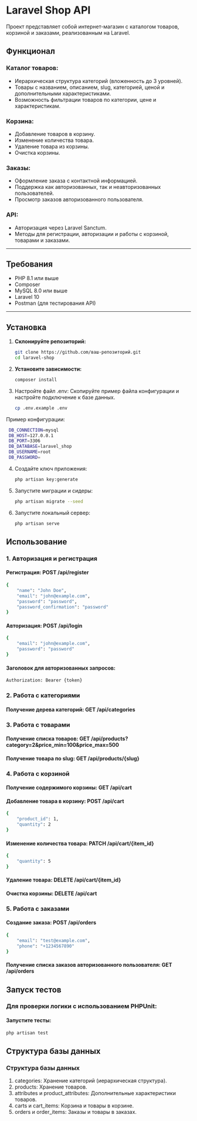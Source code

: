 # Laravel Shop API

Проект представляет собой интернет-магазин с каталогом товаров, корзиной и заказами, реализованным на Laravel.

## Функционал

### Каталог товаров:
- Иерархическая структура категорий (вложенность до 3 уровней).
- Товары с названием, описанием, slug, категорией, ценой и дополнительными характеристиками.
- Возможность фильтрации товаров по категории, цене и характеристикам.

### Корзина:
- Добавление товаров в корзину.
- Изменение количества товара.
- Удаление товара из корзины.
- Очистка корзины.

### Заказы:
- Оформление заказа с контактной информацией.
- Поддержка как авторизованных, так и неавторизованных пользователей.
- Просмотр заказов авторизованного пользователя.

### API:
- Авторизация через Laravel Sanctum.
- Методы для регистрации, авторизации и работы с корзиной, товарами и заказами.

---

## Требования

- PHP 8.1 или выше
- Composer
- MySQL 8.0 или выше
- Laravel 10
- Postman (для тестирования API)

---

## Установка

1. **Склонируйте репозиторий:**
   ```bash
   git clone https://github.com/ваш-репозиторий.git
   cd laravel-shop
2. **Установите зависимости:**
    ```bash
   composer install
3. Настройте файл .env: Скопируйте пример файла конфигурации и настройте подключение к базе данных.
    ```bash
   cp .env.example .env
    ```


Пример конфигурации:
   ```bash
    DB_CONNECTION=mysql
    DB_HOST=127.0.0.1
    DB_PORT=3306
    DB_DATABASE=laravel_shop
    DB_USERNAME=root
    DB_PASSWORD=
   ```
4. Создайте ключ приложения:
    ```bash
   php artisan key:generate
5. Запустите миграции и сидеры:
    ```bash
    php artisan migrate --seed
    ```
6. Запустите локальный сервер:
    ```bash
    php artisan serve
    ```

## Использование
### 1. Авторизация и регистрация
#### Регистрация: POST /api/register

```bash
{
    "name": "John Doe",
    "email": "john@example.com",
    "password": "password",
    "password_confirmation": "password"
}
```

#### Авторизация: POST /api/login

```bash
{
    "email": "john@example.com",
    "password": "password"
}
```

#### Заголовок для авторизованных запросов:

```bash
Authorization: Bearer {token}
```

### 2. Работа с категориями
#### Получение дерева категорий: GET /api/categories

### 3. Работа с товарами
#### Получение списка товаров: GET /api/products?category=2&price_min=100&price_max=500
#### Получение товара по slug: GET /api/products/{slug}

### 4. Работа с корзиной
#### Получение содержимого корзины: GET /api/cart
#### Добавление товара в корзину: POST /api/cart
```bash
{
    "product_id": 1,
    "quantity": 2
}
```

#### Изменение количества товара: PATCH /api/cart/{item_id}
```bash
{
    "quantity": 5
}
```
#### Удаление товара: DELETE /api/cart/{item_id}
#### Очистка корзины: DELETE /api/cart

### 5. Работа с заказами
#### Создание заказа: POST /api/orders

```bash
{
    "email": "test@example.com",
    "phone": "+1234567890"
}
```

#### Получение списка заказов авторизованного пользователя: GET /api/orders

## Запуск тестов

### Для проверки логики с использованием PHPUnit:

#### Запустите тесты:

```bash
php artisan test
```

## Структура базы данных
### Структура базы данных

1. categories: Хранение категорий (иерархическая структура).
2. products: Хранение товаров.
3. attributes и product_attributes: Дополнительные характеристики товаров.
4. carts и cart_items: Корзина и товары в корзине.
5. orders и order_items: Заказы и товары в заказах.

